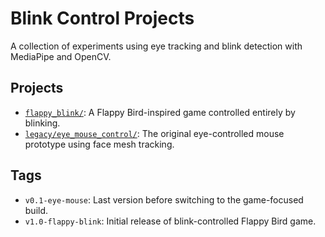 # Blink Control Projects

A collection of experiments using eye tracking and blink detection with MediaPipe and OpenCV.

## Projects

- [`flappy_blink/`](flappy_blink/): A Flappy Bird-inspired game controlled entirely by blinking.
- [`legacy/eye_mouse_control/`](legacy/eye_mouse_control/): The original eye-controlled mouse prototype using face mesh tracking.

## Tags

- `v0.1-eye-mouse`: Last version before switching to the game-focused build.
- `v1.0-flappy-blink`: Initial release of blink-controlled Flappy Bird game.
